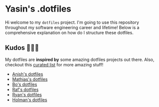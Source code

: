 # Yasin's .dotfiles

Hi welcome to my `dotfiles` project. I'm going to use this repository throughout my software engineering career and
lifetime! Below is a comprehensive explanation on how do I structure these dotfiles.

## Kudos 🧙🏻‍♂️

My dotfiles are **inspired by** some amazing dotfiles projects out there. Also, checkout this
[curated list](https://github.com/webpro/awesome-dotfiles) for more amazing stuff!

- [Anish's dotfiles](https://github.com/anishathalye/dotfiles)
- [Mathias's dotfiles](https://github.com/mathiasbynens/dotfiles)
- [Bo's dotfiles](https://github.com/janusboandersen/dotfiles)
- [Raf's dotfiles](https://github.com/rafaeleyng/dotfiles)
- [Ryan's dotfiles](https://github.com/ryanb/dotfiles)
- [Holman's dotfiles](https://github.com/holman/dotfiles)
